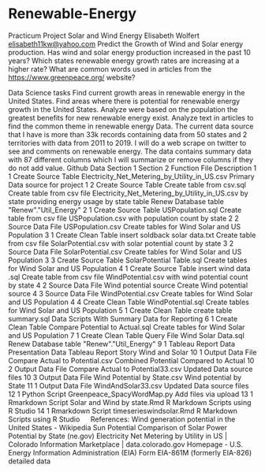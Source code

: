 # Renewable-Energy
Practicum Project Solar and Wind Energy
Elisabeth Wolfert elisabeth11kw@yahoo.com
Predict the Growth of Wind and Solar energy production.
Has wind and solar energy production increased in the past 10 years? 
Which states renewable energy growth rates are increasing at a higher rate?
What are common words used in articles from the https://www.greenpeace.org/ website?

Data Science tasks
Find current growth areas in renewable energy in the United States.
Find areas where there is potential for renewable energy growth in the United States.
Analyze were based on the population the greatest benefits for new renewable energy exist.
Analyze text in articles to find the common theme in renewable energy Data.
The current data source that I have is more than 33k records containing data from 50 states and 2 territories with data from 2011 to 2019.  I will do a web scrape on twitter to see and comments on renewable energy.  The data contains summary data with 87 different columns which I will summarize or remove columns if they do not add value.
Github Data
Section 1	Section 2	Function	File	Description
1	1	Create Source Table 	Electricity_Net_Metering_by_Utility_in_US.csv	Primary Data source for project
1	2	Create Source Table 	Create table from csv.sql	Create table from csv file Electricity_Net_Metering_by_Utility_in_US.csv by state providing energy usage by state table Renew Database table "Renew"."Util_Energy" 
2	1	Create Source Table 	USPopulation.sql	Create table from csv file USPopulation.csv with population count by state
2	2	Source Data File	USPopulation.csv	Create tables for Wind Solar and US Population
3	1	Create Clean Table	insert soldback solar data.txt	Create table from csv file SolarPotential.csv with solar potential count by state
3	2	Source Data File	SolarPotential.csv	Create tables for Wind Solar and US Population
3	3	Create Source Table 	SolarPotential Table.sql	Create tables for Wind Solar and US Population
4	1	Create Source Table 	insert wind data .sql	Create table from csv file WindPotential.csv with wind potential count by state
4	2	Source Data File	Wind potential source	Create Wind potential source
4	3	Source Data File	WindPotential.csv	Create tables for Wind Solar and US Population
4	4	Create Clean Table	WindPotential.sql	Create tables for Wind Solar and US Population
5	1	Create Clean Table	create table summary.sql	Data Scripts With Summary Data for Reporting
6	1	Create Clean Table	Compare Potential to Actual.sql	Create tables for Wind Solar and US Population
7	1	Create Clean Table	Query File Wind Solar Data.sql	Renew Database table "Renew"."Util_Energy"
9	1	Tableau Report Data	Presentation Data 	Tableau Report Story Wind and Solar
10	1	Output Data File	Compare Actual to Potential.csv	Combined Potential Compared to Actual
10	2	Output Data File	Compare Actual to Potential33.csv	Updated Data source files
10	3	Output Data File	Wind Potential by State.csv	Wind potential by State
11	1	Output Data File	WindAndSolar33.csv	Updated Data source files
12	1	Python Script	Greenpeace_SpacyWordMap.py	Add files via upload
13	1	Rmarkdown Script	Solar and Wind by state.Rmd	R Markdown Scripts using R Studio
14	1	Rmarkdown Script	timeserieswindsolar.Rmd	R Markdown Scripts using R Studio
 
References:
Wind generation potential in the United States - Wikipedia
Sun Potential
Comparison of Solar Power Potential by State (ne.gov)
Electricity Net Metering by Utility in US | Colorado Information Marketplace | data.colorado.gov
Homepage - U.S. Energy Information Administration (EIA)
Form EIA-861M (formerly EIA-826) detailed data


